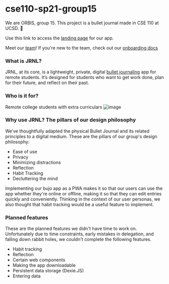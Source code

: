 # cse110-sp21-group15

We are ORBIS, group 15. This project is a bullet journal made in CSE 110 at UCSD. 📓  

Use this link to access the [landing page](https://jrnl-site.netlify.app/) for our app.

Meet our [team](./admin/team.md)!
If you're new to the team, check out our [onboarding docs](./onboarding.md)

### What is JRNL?

JRNL, at its core, is a lightweight, private, digital [bullet journaling](https://bulletjournal.com/) app for remote students. It’s designed for students who want to get work done, plan for their future, and reflect on their past. 

### Who is it for?

Remote college students with extra curriculars
![image](https://user-images.githubusercontent.com/44106252/121780201-226a1100-cb54-11eb-87ff-f83a998935c8.png)
### Why use JRNL? The pillars of our design philosophy

We’ve thoughtfully adapted the physical Bullet Journal and its related principles to a digital medium. These are the pillars of our group's design philosophy:

 - Ease of use
 - Privacy
 - Minimizing distractions
 - Reflection
 - Habit Tracking
 - Decluttering the mind

 Implementing our bujo app as a PWA makes it so that our users can use the app whether they're online or offline, making it so that they can edit entries quickly and conveniently. Thinking in the context of our user personas, we also thought that habit tracking would be a useful feature to implement. 

 ### Planned features 

 These are the planned features we didn't have time to work on. Unfortunately due to time constraints, early mistakes in delegation, and falling down rabbit holes, we couldn't complete the following features. 

  - Habit tracking
  - Reflection
  - Certain web components
  - Making the app downloadable
  - Persistent data storage (Dexie.JS)
  - Entering data



